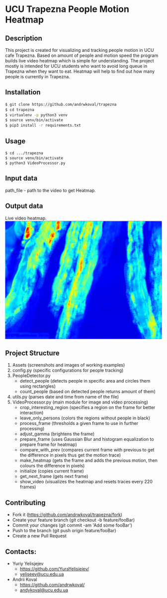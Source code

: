 # UCU Trapezna People Motion Heatmap

## Description
This project is created for visualizing and tracking people motion in UCU cafe Trapezna.
Based on amount of people and motion speed the program builds live video heatmap which
is simple for understanding. The project mostly is intended for UCU students who
want to avoid long queue in Trapezna when they want to eat. Heatmap will help to
find out how many people is currently in Trapezna.

## Installation
```bash
$ git clone https://github.com/andrwkoval/trapezna
$ cd trapezna
$ virtualenv -p python3 venv
$ source venv/bin/activate
$ pip3 install -r requirements.txt
```

## Usage
```
$ cd .../trapezna
$ source venv/bin/activate
$ python3 VideoProcessor.py
```

## Input data
path_file - path to the video to get Heatmap.

## Output data
Live video heatmap.
![Example of heatmap](https://github.com/andrwkoval/trapezna/blob/master/examples/screenshot.jpg)

## Project Structure
1. Assets (screenshots and images of working examples)
2. config.py (specific configurations for people tracking)
3. PeopleDetector.py
    * detect_people (detects people in specific area and circles them using
    rectangles)
    * count_people (based on detected people returns amount of them)
4. utils.py (parses date and time from name of the file)
5. VideoProcessor.py (main module for image and video processing)
    * crop_interesting_region (specifies a region on the frame for better interaction)
    * leave_only_persons (colors the regions without people in black)
    * process_frame (thresholds a given frame to use in further processing)
    * adjust_gamma (brightens the frame)
    * prepare_frame (uses Gaussian Blur and histogram equalization to prepare frame for heatmap)
    * compare_with_prev (compares current frame with previous to get the difference in pixels thus get the motion trace)
    * make_heatmap (gets the frame and adds the previous motion, then colours the difference in pixels)
    * initialize (copies current frame)
    * get_next_frame (gets next frame)
    * show_video (visualizes the heatmap and resets traces every 220 frames)

## Contributing
- Fork it (https://github.com/andrwkoval/trapezna/fork)
- Create your feature branch (git checkout -b feature/fooBar)
- Commit your changes (git commit -am 'Add some fooBar')
- Push to the branch (git push origin feature/fooBar)
- Create a new Pull Request

## Contacts:
- Yuriy Yelisjejev
    * https://github.com/YuraYelisieiev/
    * yeliseev@ucu.edu.ua
- Andrii Koval
    * https://github.com/andrwkoval/
    * andykoval@ucu.edu.ua



